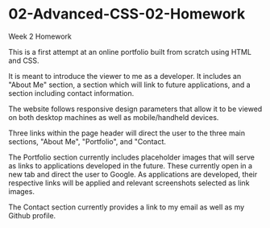 # 02-Advanced-CSS-02-Homework
Week 2 Homework

This is a first attempt at an online portfolio built from scratch using HTML and CSS.

It is meant to introduce the viewer to me as a developer. It includes an "About Me" section, a section which will link to future applications, and a section including contact information.

The website follows responsive design parameters that allow it to be viewed on both desktop machines as well as mobile/handheld devices.

Three links within the page header will direct the user to the three main sections, "About Me", "Portfolio", and "Contact.

The Portfolio section currently includes placeholder images that will serve as links to applications developed in the future. These currently open in a new tab and direct the user to Google. As applications are developed, their respective links will be applied and relevant screenshots selected as link images.

The Contact section currently provides a link to my email as well as my Github profile.
